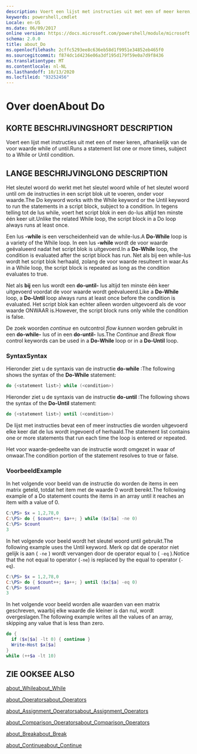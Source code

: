 ```yaml
---
description: Voert een lijst met instructies uit met een of meer keren, afhankelijk van de voor waarde while of until.
keywords: powershell,cmdlet
Locale: en-US
ms.date: 06/09/2017
online version: https://docs.microsoft.com/powershell/module/microsoft.powershell.core/about/about_do?view=powershell-7.1&WT.mc_id=ps-gethelp
schema: 2.0.0
title: about_Do
ms.openlocfilehash: 2cffc5293ee8c636eb58d1f9951e34852eb465f0
ms.sourcegitcommit: f874dc1d4236e06a3df195d179f59e0a7d9f8436
ms.translationtype: MT
ms.contentlocale: nl-NL
ms.lasthandoff: 10/13/2020
ms.locfileid: "93252456"
---
```

# <a name="about-do"></a><span data-ttu-id="707d7-104">Over doen</span><span class="sxs-lookup"><span data-stu-id="707d7-104">About Do</span></span>

## <a name="short-description"></a><span data-ttu-id="707d7-105">KORTE BESCHRIJVING</span><span class="sxs-lookup"><span data-stu-id="707d7-105">SHORT DESCRIPTION</span></span>
<span data-ttu-id="707d7-106">Voert een lijst met instructies uit met een of meer keren, afhankelijk van de voor waarde while of until.</span><span class="sxs-lookup"><span data-stu-id="707d7-106">Runs a statement list one or more times, subject to a While or Until condition.</span></span>

## <a name="long-description"></a><span data-ttu-id="707d7-107">LANGE BESCHRIJVING</span><span class="sxs-lookup"><span data-stu-id="707d7-107">LONG DESCRIPTION</span></span>

<span data-ttu-id="707d7-108">Het sleutel woord do werkt met het sleutel woord while of het sleutel woord until om de instructies in een script blok uit te voeren, onder voor waarde.</span><span class="sxs-lookup"><span data-stu-id="707d7-108">The Do keyword works with the While keyword or the Until keyword to run the statements in a script block, subject to a condition.</span></span> <span data-ttu-id="707d7-109">In tegens telling tot de lus while, voert het script blok in een do-lus altijd ten minste één keer uit.</span><span class="sxs-lookup"><span data-stu-id="707d7-109">Unlike the related While loop, the script block in a Do loop always runs at least once.</span></span>

<span data-ttu-id="707d7-110">Een lus **-while** is een verscheidenheid van de while-lus.</span><span class="sxs-lookup"><span data-stu-id="707d7-110">A **Do-While** loop is a variety of the While loop.</span></span> <span data-ttu-id="707d7-111">In een lus **-while** wordt de voor waarde geëvalueerd nadat het script blok is uitgevoerd.</span><span class="sxs-lookup"><span data-stu-id="707d7-111">In a **Do-While** loop, the condition is evaluated after the script block has run.</span></span> <span data-ttu-id="707d7-112">Net als bij een while-lus wordt het script blok herhaald, zolang de voor waarde resulteert in waar.</span><span class="sxs-lookup"><span data-stu-id="707d7-112">As in a While loop, the script block is repeated as long as the condition evaluates to true.</span></span>

<span data-ttu-id="707d7-113">Net als **bij** een lus wordt een **do-until-** lus altijd ten minste één keer uitgevoerd voordat de voor waarde wordt geëvalueerd.</span><span class="sxs-lookup"><span data-stu-id="707d7-113">Like a **Do-While** loop, a **Do-Until** loop always runs at least once before the condition is evaluated.</span></span> <span data-ttu-id="707d7-114">Het script blok kan echter alleen worden uitgevoerd als de voor waarde ONWAAR is.</span><span class="sxs-lookup"><span data-stu-id="707d7-114">However, the script block runs only while the condition is false.</span></span>

<span data-ttu-id="707d7-115">De zoek woorden *continue* en outcontrol *flow kunnen* worden gebruikt in een **do-while-** lus of in een **do-until-** lus.</span><span class="sxs-lookup"><span data-stu-id="707d7-115">The *Continue* and *Break* flow control keywords can be used in a **Do-While** loop or in a **Do-Until** loop.</span></span>

### <a name="syntax"></a><span data-ttu-id="707d7-116">Syntax</span><span class="sxs-lookup"><span data-stu-id="707d7-116">Syntax</span></span>

<span data-ttu-id="707d7-117">Hieronder ziet u de syntaxis van de instructie **do-while** :</span><span class="sxs-lookup"><span data-stu-id="707d7-117">The following shows the syntax of the **Do-While** statement:</span></span>

```powershell
do {<statement list>} while (<condition>)
```

<span data-ttu-id="707d7-118">Hieronder ziet u de syntaxis van de instructie **do-until** :</span><span class="sxs-lookup"><span data-stu-id="707d7-118">The following shows the syntax of the **Do-Until** statement:</span></span>

```powershell
do {<statement list>} until (<condition>)
```

<span data-ttu-id="707d7-119">De lijst met instructies bevat een of meer instructies die worden uitgevoerd elke keer dat de lus wordt ingevoerd of herhaald.</span><span class="sxs-lookup"><span data-stu-id="707d7-119">The statement list contains one or more statements that run each time the loop is entered or repeated.</span></span>

<span data-ttu-id="707d7-120">Het voor waarde-gedeelte van de instructie wordt omgezet in waar of onwaar.</span><span class="sxs-lookup"><span data-stu-id="707d7-120">The condition portion of the statement resolves to true or false.</span></span>

### <a name="example"></a><span data-ttu-id="707d7-121">Voorbeeld</span><span class="sxs-lookup"><span data-stu-id="707d7-121">Example</span></span>

<span data-ttu-id="707d7-122">In het volgende voor beeld van de instructie do worden de items in een matrix geteld, totdat het item met de waarde 0 wordt bereikt.</span><span class="sxs-lookup"><span data-stu-id="707d7-122">The following example of a Do statement counts the items in an array until it reaches an item with a value of 0.</span></span>

```powershell
C:\PS> $x = 1,2,78,0
C:\PS> do { $count++; $a++; } while ($x[$a] -ne 0)
C:\PS> $count
3
```

<span data-ttu-id="707d7-123">In het volgende voor beeld wordt het sleutel woord until gebruikt.</span><span class="sxs-lookup"><span data-stu-id="707d7-123">The following example uses the Until keyword.</span></span> <span data-ttu-id="707d7-124">Merk op dat de operator niet gelijk is aan ( `-ne` ) wordt vervangen door de operator equal to ( `-eq` ).</span><span class="sxs-lookup"><span data-stu-id="707d7-124">Notice that the not equal to operator (`-ne`) is replaced by the equal to operator (`-eq`).</span></span>

```powershell
C:\PS> $x = 1,2,78,0
C:\PS> do { $count++; $a++; } until ($x[$a] -eq 0)
C:\PS> $count
3
```

<span data-ttu-id="707d7-125">In het volgende voor beeld worden alle waarden van een matrix geschreven, waarbij elke waarde die kleiner is dan nul, wordt overgeslagen.</span><span class="sxs-lookup"><span data-stu-id="707d7-125">The following example writes all the values of an array, skipping any value that is less than zero.</span></span>

```powershell
do {
  if ($x[$a] -lt 0) { continue }
  Write-Host $x[$a]
}
while (++$a -lt 10)
```

## <a name="see-also"></a><span data-ttu-id="707d7-126">ZIE OOK</span><span class="sxs-lookup"><span data-stu-id="707d7-126">SEE ALSO</span></span>

[<span data-ttu-id="707d7-127">about_While</span><span class="sxs-lookup"><span data-stu-id="707d7-127">about_While</span></span>](about_While.md)

[<span data-ttu-id="707d7-128">about_Operators</span><span class="sxs-lookup"><span data-stu-id="707d7-128">about_Operators</span></span>](about_Operators.md)

[<span data-ttu-id="707d7-129">about_Assignment_Operators</span><span class="sxs-lookup"><span data-stu-id="707d7-129">about_Assignment_Operators</span></span>](about_Assignment_Operators.md)

[<span data-ttu-id="707d7-130">about_Comparison_Operators</span><span class="sxs-lookup"><span data-stu-id="707d7-130">about_Comparison_Operators</span></span>](about_Comparison_Operators.md)

[<span data-ttu-id="707d7-131">about_Break</span><span class="sxs-lookup"><span data-stu-id="707d7-131">about_Break</span></span>](about_Break.md)

[<span data-ttu-id="707d7-132">about_Continue</span><span class="sxs-lookup"><span data-stu-id="707d7-132">about_Continue</span></span>](about_Continue.md)


